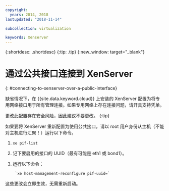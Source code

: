 ```yaml
---
copyright:
  years: 2014, 2018
lastupdated: "2018-11-14"

subcollection: virtualization

keywords: Xenserver
---
```

{:shortdesc: .shortdesc}
{:tip: .tip}
{:new_window: target="_blank"}

# 通过公共接口连接到 XenServer
{: #connecting-to-xenserver-over-a-public-interface}

缺省情况下，在 {{site.data.keyword.cloud}} 上安装的 XenServer 配置为将专用网络接口用于所有管理连接。如果专用网络上存在连接问题，请开具支持凭单。

更改此配置存在安全风险，因此建议不要更改。
{:tip}

如果要将 XenServer 重新配置为使用公共接口，请以 root 用户身份从主机（不能对主机进行汇聚！）运行以下命令。

1. `xe pif-list`

2. 记下要启用的接口的 UUID（最有可能是 eth1 或 bond1）。

3. 运行以下命令：

        `xe host-management-reconfigure pif-uuid=`

这些更改会立即生效，无需重新启动。
